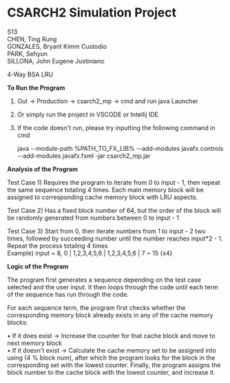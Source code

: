 # CSARCH2 Simulation Project
S13  
CHEN, Ting Rung  
GONZALES, Bryant Kimm Custodio  
PARK, Sehyun  
SILLONA, John Eugene Justiniano  

4-Way BSA LRU

****************To Run the Program****************    

1. Out -> Production -> csarch2_mp -> cmd and run java Launcher
2. Or simply run the project in VSCODE or Intellij IDE
3. If the code doesn't run, please try inputting the following command in cmd
   
   java --module-path %PATH_TO_FX_LIB% --add-modules javafx.controls --add-modules javafx.fxml -jar csarch2_mp.jar  

****************Analysis of the Program****************   

Test Case 1) Requires the program to iterate from 0 to input - 1, then repeat the same sequence totaling 4 times. Each main memory block will be assigned to corresponding cache memory block with LRU aspects.  

Test Case 2) Has a fixed block number of 64, but the order of the block will be randomly generated from numbers between 0 to input - 1  

Test Case 3) Start from 0, then iterate numbers from 1 to input - 2 two times, followed by succeeding number until the number reaches input*2 - 1. Repeat the process totaling 4 times  
Example) input = 8, 0 | 1,2,3,4,5,6 | 1,2,3,4,5,6 | 7 ~ 15 {x4}  


****************Logic of the Program****************  

The program first generates a sequence depending on the test case selected and the user input. It then loops through the code until each term of the sequence has run through the code.  

For each sequence term, the program first checks whether the corresponding memory block already exists in any of the cache memory blocks:  

• If it does exist      -> Increase the counter for that cache block and move to next memory block  
• If it doesn't exist   -> Calculate the cache memory set to be assigned into using (4 % block num), after which the program looks for the block in the corresponding set with the lowest counter. Finally, the program assigns the block number to the cache block with the lowest counter, and increase it.
